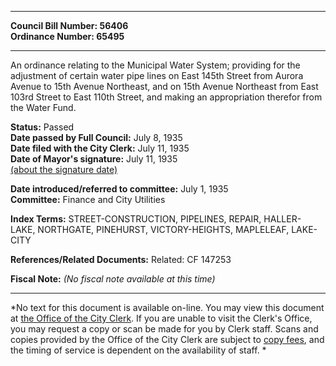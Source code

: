 * * * * *  
  
**Council Bill Number: [](#h0)[](#h2)56406**   
**Ordinance Number: 65495**  
  
* * * * *  
  
An ordinance relating to the Municipal Water System; providing for the adjustment of certain water pipe lines on East 145th Street from Aurora Avenue to 15th Avenue Northeast, and on 15th Avenue Northeast from East 103rd Street to East 110th Street, and making an appropriation therefor from the Water Fund.  
  
**Status:** Passed   
**Date passed by Full Council:** July 8, 1935   
**Date filed with the City Clerk:** July 11, 1935   
**Date of Mayor's signature:** July 11, 1935   
[(about the signature date)](/~public/approvaldate.htm)   
  
  
**Date introduced/referred to committee:** July 1, 1935   
**Committee:** Finance and City Utilities   
  
**Index Terms:** STREET-CONSTRUCTION, PIPELINES, REPAIR, HALLER-LAKE, NORTHGATE, PINEHURST, VICTORY-HEIGHTS, MAPLELEAF, LAKE-CITY  
  
**References/Related Documents:** Related: CF 147253  
  
**Fiscal Note:** *(No fiscal note available at this time)*  
  
* * * * *  
  
*No text for this document is available on-line. You may view this document at [the Office of the City Clerk](http://www.seattle.gov/leg/clerk/contactUs.htm). If you are unable to visit the Clerk's Office, you may request a copy or scan be made for you by Clerk staff. Scans and copies provided by the Office of the City Clerk are subject to [copy fees](http://clerk.seattle.gov/~public/clerkfees.htm), and the timing of service is dependent on the availability of staff. *  
  
  
